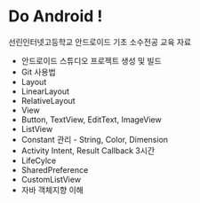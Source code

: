 # Do Android !

선린인터넷고등학교 안드로이드 기초 소수전공 교육 자료

- 안드로이드 스튜디오 프로젝트 생성 및 빌드
- Git 사용법
- Layout
 - LinearLayout
 - RelativeLayout
- View
 - Button, TextView, EditText, ImageView
 - ListView
- Constant 관리 - String, Color, Dimension
- Activity Intent, Result Callback 3시간
- LifeCylce
- SharedPreference
- CustomListView
- 자바 객체지향 이해

